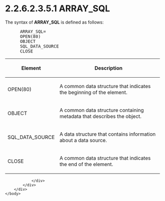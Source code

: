<html dir="LTR" xmlns:mshelp="http://msdn.microsoft.com/mshelp" xmlns:ddue="http://ddue.schemas.microsoft.com/authoring/2003/5" xmlns:xlink="http://www.w3.org/1999/xlink" xmlns:tool="http://www.microsoft.com/tooltip">
    <head>
        <meta http-equiv="Content-Type" content="text/html; CHARSET=utf-8"></meta>
        <meta name="save" content="history"></meta>
        <title>2.2.6.2.3.5.1 ARRAY_SQL</title>
        <xml>
            <mshelp:toctitle title="2.2.6.2.3.5.1 ARRAY_SQL"></mshelp:toctitle>
            <mshelp:rltitle title="[MS-SSAS8]: ARRAY_SQL"></mshelp:rltitle>
            <mshelp:keyword index="A" term="6a673e74-91ac-4a25-8416-c353f458aafb"></mshelp:keyword>
            <mshelp:attr name="DCSext.ContentType" value="open specification"></mshelp:attr>
            <mshelp:attr name="AssetID" value="6a673e74-91ac-4a25-8416-c353f458aafb"></mshelp:attr>
            <mshelp:attr name="TopicType" value="kbRef"></mshelp:attr>
            <mshelp:attr name="DCSext.Title" value="[MS-SSAS8]: ARRAY_SQL" />
        </xml>
    </head>
    <body>
        <div id="header">
            <h1 class="heading">2.2.6.2.3.5.1 ARRAY_SQL</h1>
        </div>
        <div id="mainSection">
            <div id="mainBody">
                <div id="allHistory" class="saveHistory"></div>
                <div id="sectionSection0" class="section" name="collapseableSection">
                    

<p>The syntax of <b>ARRAY_SQL</b> is defined as
follows:           </p>

<dl>
<dd>
<div><pre> ARRAY_SQL=
 OPEN(80)
 OBJECT
 SQL_DATA_SOURCE
 CLOSE
</pre></div>
</dd></dl>

<table>
 <thead>
  <tr>
   <th>
   <p>Element</p>
   </th>
   <th>
   <p>Description</p>
   </th>
  </tr>
 </thead>
 <tr>
  <td>
  <p>OPEN(80)</p>
  </td>
  <td>
  <p>A common data structure that indicates the beginning
  of the element.</p>
  </td>
 </tr>
 <tr>
  <td>
  <p>OBJECT</p>
  </td>
  <td>
  <p>A common data structure containing metadata that
  describes the object.</p>
  </td>
 </tr>
 <tr>
  <td>
  <p>SQL_DATA_SOURCE</p>
  </td>
  <td>
  <p>A data structure that contains information about a
  data source.</p>
  </td>
 </tr>
 <tr>
  <td>
  <p>CLOSE</p>
  </td>
  <td>
  <p>A common data structure that indicates the end of the
  element.</p>
  </td>
 </tr>
</table>

<p> </p>


                </div>
            </div>
        </div>
    </body>
</html>
